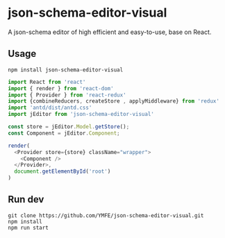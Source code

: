 # json-schema-editor-visual
A json-schema editor of high efficient and easy-to-use, base on React.



## Usage
```
npm install json-schema-editor-visual
```

```js
import React from 'react'
import { render } from 'react-dom'
import { Provider } from 'react-redux'
import {combineReducers, createStore , applyMiddleware} from 'redux'
import 'antd/dist/antd.css'
import jEditor from 'json-schema-editor-visual'

const store = jEditor.Model.getStore();
const Component = jEditor.Component;

render(
  <Provider store={store} className="wrapper">
    <Component />
  </Provider>,
  document.getElementById('root')
)
```

## Run dev
```
git clone https://github.com/YMFE/json-schema-editor-visual.git
npm install
npm run start
```

